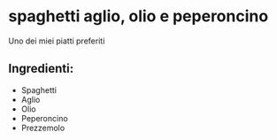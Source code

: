 # spaghetti aglio, olio e peperoncino

Uno dei miei piatti preferiti

## Ingredienti:
* Spaghetti
* Aglio
* Olio
* Peperoncino
* Prezzemolo